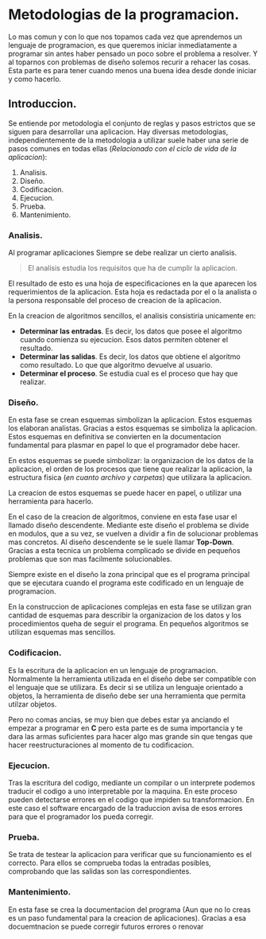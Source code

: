 # Metodologias de la programacion.
Lo mas comun y con lo que nos topamos cada vez que aprendemos un lenguaje de programacion, es que queremos iniciar inmediatamente a programar sin antes haber pensado un poco sobre el problema a resolver. Y al toparnos con problemas de diseño solemos recurir a rehacer las cosas. Esta parte es para tener cuando menos una buena idea desde donde iniciar y como hacerlo.
## Introduccion.
Se entiende por metodologia el conjunto de reglas y pasos estrictos que se siguen para desarrollar una aplicacion. Hay diversas metodologias, independientemente de la metodologia a utilizar suele haber una serie de pasos comunes en todas ellas (*Relacionado con el ciclo de vida de la aplicacion*):
1. Analisis.
2. Diseño.
3. Codificacion.
4. Ejecucion.
5. Prueba.
6. Mantenimiento.

### Analisis.
Al programar aplicaciones Siempre se debe realizar un cierto analisis.
> El analisis estudia los requisitos que ha de cumplir la aplicacion.

El resultado de esto es una hoja de especificaciones en la que aparecen los requerimientos de la aplicacion. Esta hoja es redactada por el o la analista o la persona responsable del proceso de creacion de la aplicacion.

En la creacion de algoritmos sencillos, el analisis consistiria unicamente en:
- **Determinar las entradas**. Es decir, los datos que posee el algoritmo cuando comienza su ejecucion. Esos datos permiten obtener el resultado.
- **Determinar las salidas**. Es decir, los datos que obtiene el algoritmo como resultado. Lo que que algoritmo devuelve al usuario.
- **Determinar el proceso**. Se estudia cual es el proceso que hay que realizar.

### Diseño.
En esta fase se crean esquemas simbolizan la aplicacion. Estos esquemas los elaboran analistas. Gracias a estos esquemas se simboliza la aplicacion. Estos esquemas en definitiva se convierten en la documentacion fundamental para plasmar en papel lo que el programador debe hacer.

En estos esquemas se puede simbolizar: la organizacion de los datos de la aplicacion, el orden de los procesos que tiene que realizar la aplicacion, la estructura fisica (*en cuanto archivo y carpetas*) que utilizara la aplicacion.

La creacion de estos esquemas se puede hacer en papel, o utilizar una herramienta para hacerlo.

En el caso de la creacion de algoritmos, conviene en esta fase usar el llamado diseño descendente. Mediante este diseño el problema se divide en modulos, que a su vez, se vuelven a dividir a fin de solucionar problemas mas concretos. Al diseño descendente se le suele llamar **Top-Down**. Gracias a esta tecnica un problema complicado se divide en pequeños problemas que son mas facilmente solucionables.

Siempre existe en el diseño la zona principal que es el programa  principal que se ejecutara cuando el programa este codificado en un lenguaje de programacion.

En la construccion de aplicaciones complejas en esta fase se utilizan gran cantidad de esquemas para describir la organizacion de los datos y los procedimientos queha de seguir el programa. En pequeños algoritmos se utilizan esquemas mas sencillos.

### Codificacion.
Es la escritura de la aplicacion en un lenguaje de programacion. Normalmente la herramienta utilizada en el diseño debe ser compatible con el lenguaje que se utilizara. Es decir si se utiliza un lenguaje orientado a objetos, la herramienta de diseño debe ser una herramienta que permita utilzar objetos.

Pero no comas ancias, se muy bien que debes estar ya anciando el empezar a programar en **C** pero esta parte es de suma importancia y te dara las armas suficientes para hacer algo mas grande sin que tengas que hacer reestructuraciones al momento de tu codificacion.

### Ejecucion.
Tras la escritura del codigo, mediante un compilar o un interprete podemos traducir el codigo a uno interpretable por la maquina. En este proceso pueden detectarse errores en el codigo que impiden su transformacion. En este caso el software encargado de la traduccion avisa de esos errores para que el programador los pueda corregir.

### Prueba.
Se trata de testear la aplicacion para verificar que su funcionamiento es el correcto. Para ellos se comprueba todas la entradas posibles, comprobando que las salidas son las correspondientes.

### Mantenimiento.
En esta fase se crea la documentacion del programa (Aun que no lo creas es un paso fundamental para la creacion de aplicaciones). Gracias a esa docuemtnacion se puede corregir futuros errores o renovar